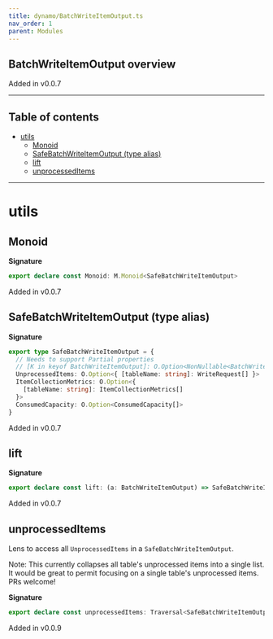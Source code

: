 ```yaml
---
title: dynamo/BatchWriteItemOutput.ts
nav_order: 1
parent: Modules
---
```


## BatchWriteItemOutput overview

Added in v0.0.7

---

<h2 class="text-delta">Table of contents</h2>

- [utils](#utils)
  - [Monoid](#monoid)
  - [SafeBatchWriteItemOutput (type alias)](#safebatchwriteitemoutput-type-alias)
  - [lift](#lift)
  - [unprocessedItems](#unprocesseditems)

---

# utils

## Monoid

**Signature**

```ts
export declare const Monoid: M.Monoid<SafeBatchWriteItemOutput>
```

Added in v0.0.7

## SafeBatchWriteItemOutput (type alias)

**Signature**

```ts
export type SafeBatchWriteItemOutput = {
  // Needs to support Partial properties
  // [K in keyof BatchWriteItemOutput]: O.Option<NonNullable<BatchWriteItemOutput[K]>>
  UnprocessedItems: O.Option<{ [tableName: string]: WriteRequest[] }>
  ItemCollectionMetrics: O.Option<{
    [tableName: string]: ItemCollectionMetrics[]
  }>
  ConsumedCapacity: O.Option<ConsumedCapacity[]>
}
```

Added in v0.0.7

## lift

**Signature**

```ts
export declare const lift: (a: BatchWriteItemOutput) => SafeBatchWriteItemOutput
```

Added in v0.0.7

## unprocessedItems

Lens to access all `UnprocessedItems` in a `SafeBatchWriteItemOutput`.

Note: This currently collapses all table's unprocessed items into a
single list. It would be great to permit focusing on a single
table's unprocessed items. PRs welcome!

**Signature**

```ts
export declare const unprocessedItems: Traversal<SafeBatchWriteItemOutput, WriteRequest>
```

Added in v0.0.9
